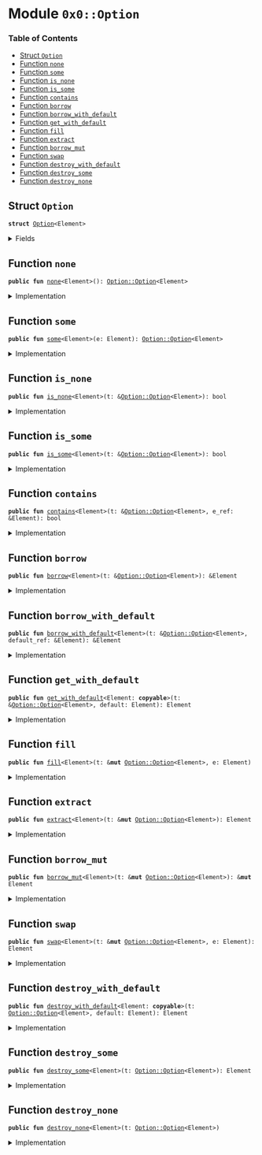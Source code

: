 
<a name="0x0_Option"></a>

# Module `0x0::Option`

### Table of Contents

-  [Struct `Option`](#0x0_Option_Option)
-  [Function `none`](#0x0_Option_none)
-  [Function `some`](#0x0_Option_some)
-  [Function `is_none`](#0x0_Option_is_none)
-  [Function `is_some`](#0x0_Option_is_some)
-  [Function `contains`](#0x0_Option_contains)
-  [Function `borrow`](#0x0_Option_borrow)
-  [Function `borrow_with_default`](#0x0_Option_borrow_with_default)
-  [Function `get_with_default`](#0x0_Option_get_with_default)
-  [Function `fill`](#0x0_Option_fill)
-  [Function `extract`](#0x0_Option_extract)
-  [Function `borrow_mut`](#0x0_Option_borrow_mut)
-  [Function `swap`](#0x0_Option_swap)
-  [Function `destroy_with_default`](#0x0_Option_destroy_with_default)
-  [Function `destroy_some`](#0x0_Option_destroy_some)
-  [Function `destroy_none`](#0x0_Option_destroy_none)



<a name="0x0_Option_Option"></a>

## Struct `Option`



<pre><code><b>struct</b> <a href="#0x0_Option">Option</a>&lt;Element&gt;
</code></pre>



<details>
<summary>Fields</summary>


<dl>
<dt>

<code>vec: vector&lt;Element&gt;</code>
</dt>
<dd>

</dd>
</dl>


</details>

<a name="0x0_Option_none"></a>

## Function `none`



<pre><code><b>public</b> <b>fun</b> <a href="#0x0_Option_none">none</a>&lt;Element&gt;(): <a href="#0x0_Option_Option">Option::Option</a>&lt;Element&gt;
</code></pre>



<details>
<summary>Implementation</summary>


<pre><code><b>public</b> <b>fun</b> <a href="#0x0_Option_none">none</a>&lt;Element&gt;(): <a href="#0x0_Option">Option</a>&lt;Element&gt; {
    <a href="#0x0_Option">Option</a> { vec: <a href="Vector.md#0x0_Vector_empty">Vector::empty</a>() }
}
</code></pre>



</details>

<a name="0x0_Option_some"></a>

## Function `some`



<pre><code><b>public</b> <b>fun</b> <a href="#0x0_Option_some">some</a>&lt;Element&gt;(e: Element): <a href="#0x0_Option_Option">Option::Option</a>&lt;Element&gt;
</code></pre>



<details>
<summary>Implementation</summary>


<pre><code><b>public</b> <b>fun</b> <a href="#0x0_Option_some">some</a>&lt;Element&gt;(e: Element): <a href="#0x0_Option">Option</a>&lt;Element&gt; {
    <a href="#0x0_Option">Option</a> { vec: <a href="Vector.md#0x0_Vector_singleton">Vector::singleton</a>(e) }
}
</code></pre>



</details>

<a name="0x0_Option_is_none"></a>

## Function `is_none`



<pre><code><b>public</b> <b>fun</b> <a href="#0x0_Option_is_none">is_none</a>&lt;Element&gt;(t: &<a href="#0x0_Option_Option">Option::Option</a>&lt;Element&gt;): bool
</code></pre>



<details>
<summary>Implementation</summary>


<pre><code><b>public</b> <b>fun</b> <a href="#0x0_Option_is_none">is_none</a>&lt;Element&gt;(t: &<a href="#0x0_Option">Option</a>&lt;Element&gt;): bool {
    <a href="Vector.md#0x0_Vector_is_empty">Vector::is_empty</a>(&t.vec)
}
</code></pre>



</details>

<a name="0x0_Option_is_some"></a>

## Function `is_some`



<pre><code><b>public</b> <b>fun</b> <a href="#0x0_Option_is_some">is_some</a>&lt;Element&gt;(t: &<a href="#0x0_Option_Option">Option::Option</a>&lt;Element&gt;): bool
</code></pre>



<details>
<summary>Implementation</summary>


<pre><code><b>public</b> <b>fun</b> <a href="#0x0_Option_is_some">is_some</a>&lt;Element&gt;(t: &<a href="#0x0_Option">Option</a>&lt;Element&gt;): bool {
    !<a href="Vector.md#0x0_Vector_is_empty">Vector::is_empty</a>(&t.vec)
}
</code></pre>



</details>

<a name="0x0_Option_contains"></a>

## Function `contains`



<pre><code><b>public</b> <b>fun</b> <a href="#0x0_Option_contains">contains</a>&lt;Element&gt;(t: &<a href="#0x0_Option_Option">Option::Option</a>&lt;Element&gt;, e_ref: &Element): bool
</code></pre>



<details>
<summary>Implementation</summary>


<pre><code><b>public</b> <b>fun</b> <a href="#0x0_Option_contains">contains</a>&lt;Element&gt;(t: &<a href="#0x0_Option">Option</a>&lt;Element&gt;, e_ref: &Element): bool {
    <a href="Vector.md#0x0_Vector_contains">Vector::contains</a>(&t.vec, e_ref)
}
</code></pre>



</details>

<a name="0x0_Option_borrow"></a>

## Function `borrow`



<pre><code><b>public</b> <b>fun</b> <a href="#0x0_Option_borrow">borrow</a>&lt;Element&gt;(t: &<a href="#0x0_Option_Option">Option::Option</a>&lt;Element&gt;): &Element
</code></pre>



<details>
<summary>Implementation</summary>


<pre><code><b>public</b> <b>fun</b> <a href="#0x0_Option_borrow">borrow</a>&lt;Element&gt;(t: &<a href="#0x0_Option">Option</a>&lt;Element&gt;): &Element {
    <a href="Vector.md#0x0_Vector_borrow">Vector::borrow</a>(&t.vec, 0)
}
</code></pre>



</details>

<a name="0x0_Option_borrow_with_default"></a>

## Function `borrow_with_default`



<pre><code><b>public</b> <b>fun</b> <a href="#0x0_Option_borrow_with_default">borrow_with_default</a>&lt;Element&gt;(t: &<a href="#0x0_Option_Option">Option::Option</a>&lt;Element&gt;, default_ref: &Element): &Element
</code></pre>



<details>
<summary>Implementation</summary>


<pre><code><b>public</b> <b>fun</b> <a href="#0x0_Option_borrow_with_default">borrow_with_default</a>&lt;Element&gt;(t: &<a href="#0x0_Option">Option</a>&lt;Element&gt;, default_ref: &Element): &Element {
    <b>let</b> vec_ref = &t.vec;
    <b>if</b> (<a href="Vector.md#0x0_Vector_is_empty">Vector::is_empty</a>(vec_ref)) default_ref
    <b>else</b> <a href="Vector.md#0x0_Vector_borrow">Vector::borrow</a>(vec_ref, 0)
}
</code></pre>



</details>

<a name="0x0_Option_get_with_default"></a>

## Function `get_with_default`



<pre><code><b>public</b> <b>fun</b> <a href="#0x0_Option_get_with_default">get_with_default</a>&lt;Element: <b>copyable</b>&gt;(t: &<a href="#0x0_Option_Option">Option::Option</a>&lt;Element&gt;, default: Element): Element
</code></pre>



<details>
<summary>Implementation</summary>


<pre><code><b>public</b> <b>fun</b> <a href="#0x0_Option_get_with_default">get_with_default</a>&lt;Element: <b>copyable</b>&gt;(t: &<a href="#0x0_Option">Option</a>&lt;Element&gt;, default: Element): Element {
    <b>let</b> vec_ref = &t.vec;
    <b>if</b> (<a href="Vector.md#0x0_Vector_is_empty">Vector::is_empty</a>(vec_ref)) default
    <b>else</b> *<a href="Vector.md#0x0_Vector_borrow">Vector::borrow</a>(vec_ref, 0)
}
</code></pre>



</details>

<a name="0x0_Option_fill"></a>

## Function `fill`



<pre><code><b>public</b> <b>fun</b> <a href="#0x0_Option_fill">fill</a>&lt;Element&gt;(t: &<b>mut</b> <a href="#0x0_Option_Option">Option::Option</a>&lt;Element&gt;, e: Element)
</code></pre>



<details>
<summary>Implementation</summary>


<pre><code><b>public</b> <b>fun</b> <a href="#0x0_Option_fill">fill</a>&lt;Element&gt;(t: &<b>mut</b> <a href="#0x0_Option">Option</a>&lt;Element&gt;, e: Element) {
    <b>let</b> vec_ref = &<b>mut</b> t.vec;
    <b>if</b> (<a href="Vector.md#0x0_Vector_is_empty">Vector::is_empty</a>(vec_ref)) <a href="Vector.md#0x0_Vector_push_back">Vector::push_back</a>(vec_ref, e)
    <b>else</b> <b>abort</b>(99)
}
</code></pre>



</details>

<a name="0x0_Option_extract"></a>

## Function `extract`



<pre><code><b>public</b> <b>fun</b> <a href="#0x0_Option_extract">extract</a>&lt;Element&gt;(t: &<b>mut</b> <a href="#0x0_Option_Option">Option::Option</a>&lt;Element&gt;): Element
</code></pre>



<details>
<summary>Implementation</summary>


<pre><code><b>public</b> <b>fun</b> <a href="#0x0_Option_extract">extract</a>&lt;Element&gt;(t: &<b>mut</b> <a href="#0x0_Option">Option</a>&lt;Element&gt;): Element {
    <a href="Vector.md#0x0_Vector_pop_back">Vector::pop_back</a>(&<b>mut</b> t.vec)
}
</code></pre>



</details>

<a name="0x0_Option_borrow_mut"></a>

## Function `borrow_mut`



<pre><code><b>public</b> <b>fun</b> <a href="#0x0_Option_borrow_mut">borrow_mut</a>&lt;Element&gt;(t: &<b>mut</b> <a href="#0x0_Option_Option">Option::Option</a>&lt;Element&gt;): &<b>mut</b> Element
</code></pre>



<details>
<summary>Implementation</summary>


<pre><code><b>public</b> <b>fun</b> <a href="#0x0_Option_borrow_mut">borrow_mut</a>&lt;Element&gt;(t: &<b>mut</b> <a href="#0x0_Option">Option</a>&lt;Element&gt;): &<b>mut</b> Element {
    <a href="Vector.md#0x0_Vector_borrow_mut">Vector::borrow_mut</a>(&<b>mut</b> t.vec, 0)
}
</code></pre>



</details>

<a name="0x0_Option_swap"></a>

## Function `swap`



<pre><code><b>public</b> <b>fun</b> <a href="#0x0_Option_swap">swap</a>&lt;Element&gt;(t: &<b>mut</b> <a href="#0x0_Option_Option">Option::Option</a>&lt;Element&gt;, e: Element): Element
</code></pre>



<details>
<summary>Implementation</summary>


<pre><code><b>public</b> <b>fun</b> <a href="#0x0_Option_swap">swap</a>&lt;Element&gt;(t: &<b>mut</b> <a href="#0x0_Option">Option</a>&lt;Element&gt;, e: Element): Element {
    <b>let</b> vec_ref = &<b>mut</b> t.vec;
    <b>let</b> old_value = <a href="Vector.md#0x0_Vector_pop_back">Vector::pop_back</a>(vec_ref);
    <a href="Vector.md#0x0_Vector_push_back">Vector::push_back</a>(vec_ref, e);
    old_value
}
</code></pre>



</details>

<a name="0x0_Option_destroy_with_default"></a>

## Function `destroy_with_default`



<pre><code><b>public</b> <b>fun</b> <a href="#0x0_Option_destroy_with_default">destroy_with_default</a>&lt;Element: <b>copyable</b>&gt;(t: <a href="#0x0_Option_Option">Option::Option</a>&lt;Element&gt;, default: Element): Element
</code></pre>



<details>
<summary>Implementation</summary>


<pre><code><b>public</b> <b>fun</b> <a href="#0x0_Option_destroy_with_default">destroy_with_default</a>&lt;Element: <b>copyable</b>&gt;(t: <a href="#0x0_Option">Option</a>&lt;Element&gt;, default: Element): Element {
    <b>let</b> <a href="#0x0_Option">Option</a> { vec } = t;
    <b>if</b> (<a href="Vector.md#0x0_Vector_is_empty">Vector::is_empty</a>(&<b>mut</b> vec)) default
    <b>else</b> <a href="Vector.md#0x0_Vector_pop_back">Vector::pop_back</a>(&<b>mut</b> vec)
}
</code></pre>



</details>

<a name="0x0_Option_destroy_some"></a>

## Function `destroy_some`



<pre><code><b>public</b> <b>fun</b> <a href="#0x0_Option_destroy_some">destroy_some</a>&lt;Element&gt;(t: <a href="#0x0_Option_Option">Option::Option</a>&lt;Element&gt;): Element
</code></pre>



<details>
<summary>Implementation</summary>


<pre><code><b>public</b> <b>fun</b> <a href="#0x0_Option_destroy_some">destroy_some</a>&lt;Element&gt;(t: <a href="#0x0_Option">Option</a>&lt;Element&gt;): Element {
    <b>let</b> <a href="#0x0_Option">Option</a> { vec } = t;
    <b>let</b> elem = <a href="Vector.md#0x0_Vector_pop_back">Vector::pop_back</a>(&<b>mut</b> vec);
    <a href="Vector.md#0x0_Vector_destroy_empty">Vector::destroy_empty</a>(vec);
    elem
}
</code></pre>



</details>

<a name="0x0_Option_destroy_none"></a>

## Function `destroy_none`



<pre><code><b>public</b> <b>fun</b> <a href="#0x0_Option_destroy_none">destroy_none</a>&lt;Element&gt;(t: <a href="#0x0_Option_Option">Option::Option</a>&lt;Element&gt;)
</code></pre>



<details>
<summary>Implementation</summary>


<pre><code><b>public</b> <b>fun</b> <a href="#0x0_Option_destroy_none">destroy_none</a>&lt;Element&gt;(t: <a href="#0x0_Option">Option</a>&lt;Element&gt;) {
    <b>let</b> <a href="#0x0_Option">Option</a> { vec } = t;
    <a href="Vector.md#0x0_Vector_destroy_empty">Vector::destroy_empty</a>(vec)
}
</code></pre>



</details>
